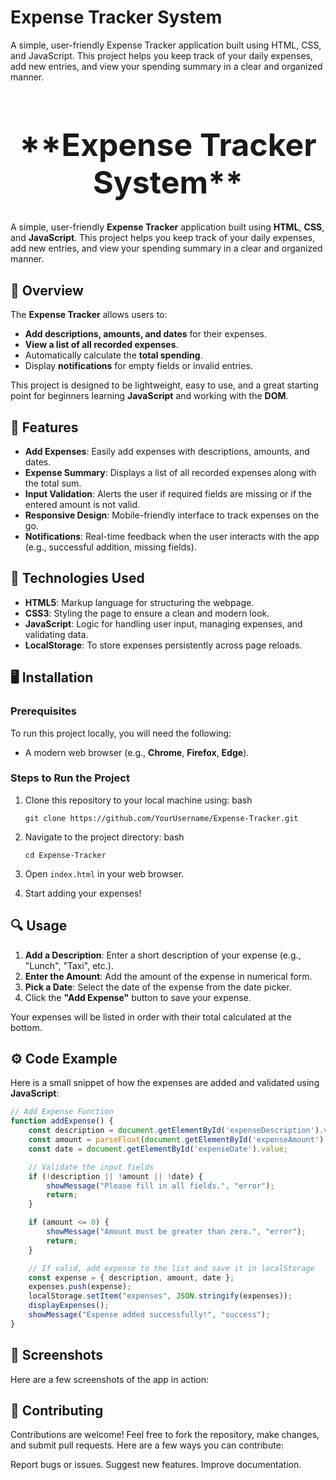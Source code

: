 # Expense Tracker System

A simple, user-friendly Expense Tracker application built using HTML, CSS, and JavaScript. This project helps you keep track of your daily expenses, add new entries, and view your spending summary in a clear and organized manner.

<h1 style="font-size: 50px; text-align: center;">**Expense Tracker System**</h1>

A simple, user-friendly **Expense Tracker** application built using **HTML**, **CSS**, and **JavaScript**. This project helps you keep track of your daily expenses, add new entries, and view your spending summary in a clear and organized manner.

## 📝 **Overview**

The **Expense Tracker** allows users to:
- **Add descriptions, amounts, and dates** for their expenses.
- **View a list of all recorded expenses**.
- Automatically calculate the **total spending**.
- Display **notifications** for empty fields or invalid entries.

This project is designed to be lightweight, easy to use, and a great starting point for beginners learning **JavaScript** and working with the **DOM**.

## 🚀 **Features**

- **Add Expenses**: Easily add expenses with descriptions, amounts, and dates.
- **Expense Summary**: Displays a list of all recorded expenses along with the total sum.
- **Input Validation**: Alerts the user if required fields are missing or if the entered amount is not valid.
- **Responsive Design**: Mobile-friendly interface to track expenses on the go.
- **Notifications**: Real-time feedback when the user interacts with the app (e.g., successful addition, missing fields).

## 🔧 **Technologies Used**

- **HTML5**: Markup language for structuring the webpage.
- **CSS3**: Styling the page to ensure a clean and modern look.
- **JavaScript**: Logic for handling user input, managing expenses, and validating data.
- **LocalStorage**: To store expenses persistently across page reloads.

## 🖥️ **Installation**

### **Prerequisites**

To run this project locally, you will need the following:
- A modern web browser (e.g., **Chrome**, **Firefox**, **Edge**).

### **Steps to Run the Project**

1. Clone this repository to your local machine using:
   bash
    ```
    git clone https://github.com/YourUsername/Expense-Tracker.git
    ```

3. Navigate to the project directory:
 bash
    ```
    cd Expense-Tracker
    ```

4. Open `index.html` in your web browser.

5. Start adding your expenses!

## 🔍 **Usage**

1. **Add a Description**: Enter a short description of your expense (e.g., "Lunch", "Taxi", etc.).
2. **Enter the Amount**: Add the amount of the expense in numerical form.
3. **Pick a Date**: Select the date of the expense from the date picker.
4. Click the **"Add Expense"** button to save your expense.

Your expenses will be listed in order with their total calculated at the bottom.

## ⚙️ **Code Example**

Here is a small snippet of how the expenses are added and validated using **JavaScript**:

```javascript
// Add Expense Function
function addExpense() {
    const description = document.getElementById('expenseDescription').value;
    const amount = parseFloat(document.getElementById('expenseAmount').value);
    const date = document.getElementById('expenseDate').value;

    // Validate the input fields
    if (!description || !amount || !date) {
        showMessage("Please fill in all fields.", "error");
        return;
    }

    if (amount <= 0) {
        showMessage("Amount must be greater than zero.", "error");
        return;
    }

    // If valid, add expense to the list and save it in localStorage
    const expense = { description, amount, date };
    expenses.push(expense);
    localStorage.setItem("expenses", JSON.stringify(expenses));
    displayExpenses();
    showMessage("Expense added successfully!", "success");
}
```
## 📸 Screenshots
Here are a few screenshots of the app in action:


## 💬 Contributing
Contributions are welcome! Feel free to fork the repository, make changes, and submit pull requests. Here are a few ways you can contribute:

Report bugs or issues.
Suggest new features.
Improve documentation.
